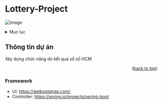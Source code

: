 # Lottery-Project
![image](https://user-images.githubusercontent.com/83264542/215263151-e83a5f22-4bd3-4142-96ba-22cea22b2ed5.png)

<!-- TABLE OF CONTENTS -->
<details>
  <summary>Mục lục</summary>
  <ol>
    <li>
      <a href="#about-the-project">Thông tin dự án</a>
      <ul>
        <li><a href="#Framework">Công nghệ sử dụng</a></li>
      </ul>
    </li>
    <li>
      <a href="#getting-started">Getting Started</a>
      <ul>
        <li><a href="#prerequisites">UI</a></li>
        <li><a href="#installation">Controller</a></li>
      </ul>
    </li>
  </ol>
</details>



<!-- ABOUT THE PROJECT -->
## Thông tin dự án
Xây dựng chức năng dò kết quả xổ số HCM

<p align="right">(<a href="#readme-top">back to top</a>)</p>



### Framework

* UI: https://getbootstrap.com/
* Controller: https://spring.io/projects/spring-boot

